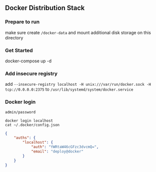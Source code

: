 ## Docker Distribution Stack

### Prepare to run
make sure create `/docker-data` and mount additional disk storage on this directory

### Get Started
docker-compose up -d

### Add insecure registry
add `--insecure-registry localhost -H unix:///var/run/docker.sock -H tcp://0.0.0.0:2375` to `/usr/lib/systemd/system/docker.service`

### Docker login
`admin/password`

```
docker login localhost
cat ~/.docker/config.json
```

```json
{
	"auths": {
		"localhost": {
			"auth": "YWRtaW46cGFzc3dvcmQ=",
			"email": "deploy@docker"
		}
	}
}
```

